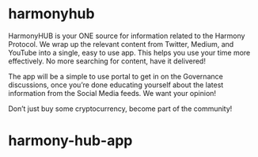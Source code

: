 # harmonyhub

HarmonyHUB is your ONE source for information related to the Harmony Protocol.  We wrap up the relevant content from Twitter, Medium, and YouTube into a single, easy to use app.  This helps you use your time more effectively.  No more searching for content, have it delivered!

The app will be a simple to use portal to get in on the Governance discussions, once you’re done educating yourself about the latest information from the Social Media feeds.  We want your opinion!

Don’t just buy some cryptocurrency, become part of the community!

# harmony-hub-app
